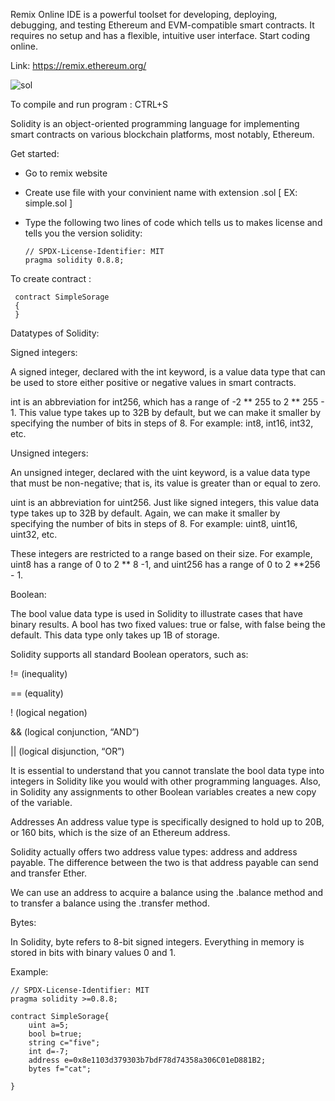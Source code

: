 Remix Online IDE is a powerful toolset for developing, deploying, debugging, and testing Ethereum and EVM-compatible smart contracts. It requires no setup and has a flexible, intuitive user interface. Start coding online.

Link: https://remix.ethereum.org/

![sol](https://user-images.githubusercontent.com/111358462/235410967-5b7c4c83-163b-447a-ae79-0794603cd3e2.png)

To compile and run program : CTRL+S

Solidity is an object-oriented programming language for implementing smart contracts on various blockchain platforms, most notably, Ethereum.

Get started:

* Go to remix website
* Create use file with your convinient name with extension .sol [ EX: simple.sol ]
* Type the following two lines of code which tells us to makes license and tells you the version solidity:

      // SPDX-License-Identifier: MIT
      pragma solidity 0.8.8;
 
 To create contract :
     
     contract SimpleSorage
     {
     }

Datatypes of Solidity:

Signed integers:

A signed integer, declared with the int keyword, is a value data type that can be used to store either positive or negative values in smart contracts.

int is an abbreviation for int256, which has a range of -2 ** 255 to 2 ** 255 - 1. This value type takes up to 32B by default, but we can make it smaller by specifying the number of bits in steps of 8. For example: int8, int16, int32, etc.

Unsigned integers:

An unsigned integer, declared with the uint keyword, is a value data type that must be non-negative; that is, its value is greater than or equal to zero.

uint is an abbreviation for uint256. Just like signed integers, this value data type takes up to 32B by default. Again, we can make it smaller by specifying the number of bits in steps of 8. For example: uint8, uint16, uint32, etc.

These integers are restricted to a range based on their size. For example, uint8 has a range of 0 to 2 ** 8 -1, and uint256 has a range of 0 to 2 **256 - 1.

Boolean:

The bool value data type is used in Solidity to illustrate cases that have binary results. A bool has two fixed values: true or false, with false being the default. This data type only takes up 1B of storage.

Solidity supports all standard Boolean operators, such as:

!= (inequality)

== (equality)

! (logical negation)

&& (logical conjunction, “AND”)

|| (logical disjunction, “OR”)

It is essential to understand that you cannot translate the bool data type into integers in Solidity like you would with other programming languages. Also, in Solidity any assignments to other Boolean variables creates a new copy of the variable.

Addresses
An address value type is specifically designed to hold up to 20B, or 160 bits, which is the size of an Ethereum address.

Solidity actually offers two address value types: address and address payable. The difference between the two is that address payable can send and transfer Ether.

We can use an address to acquire a balance using the .balance method and to transfer a balance using the .transfer method.

Bytes:

In Solidity, byte refers to 8-bit signed integers. Everything in memory is stored in bits with binary values 0 and 1.

Example:

    // SPDX-License-Identifier: MIT
    pragma solidity >=0.8.8;

    contract SimpleSorage{
        uint a=5;
        bool b=true;
        string c="five";
        int d=-7;
        address e=0x8e1103d379303b7bdF78d74358a306C01eD881B2;
        bytes f="cat";

    }

     
    

